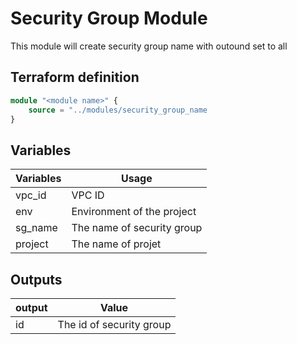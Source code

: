 # Security Group Module

This module will create security group name with outound set to all

## Terraform definition

```terraform
module "<module name>" {
    source = "../modules/security_group_name
}
```

## Variables 

| Variables | Usage                     |
|-----------|---------------------------|
|vpc_id     |VPC ID                     |
|env        |Environment of the project |
|sg_name    |The name of security group |
|project    |The name of projet         |


## Outputs

| output    | Value                     |
|-----------|---------------------------|
| id        | The id of security group  | 
